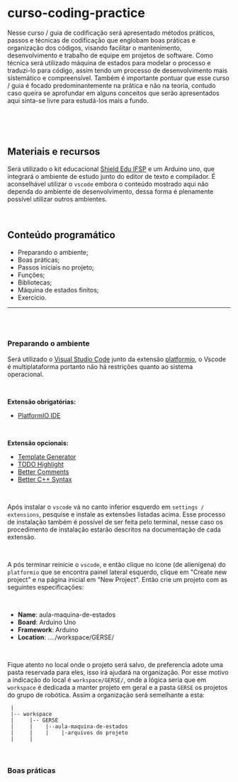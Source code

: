 # **curso-coding-practice**

Nesse curso / guia de codificação será apresentado métodos práticos, passos e técnicas de codificação que englobam boas práticas e organização dos códigos, visando facilitar o mantenimento, desenvolvimento e trabalho de equipe em projetos de software. Como técnica será utilizado máquina de estados para modelar o processo e traduzi-lo para código, assim tendo um processo de desenvolvimento mais sistemático e compreensível. Também é importante pontuar  que esse curso / guia é focado predominantemente na prática e não na teoria, contudo caso queira se aprofundar em alguns conceitos que serão apresentados aqui sinta-se livre para estudá-los mais a fundo.

<br>
<br>
<br>

## **Materiais e recursos**

Será utilizado o kit educacional [Shield Edu IFSP](https://github.com/gerse-ifsp-campus-guarulhos/ShieldEdu-IFSP) e um Arduino uno, que integrará o ambiente de estudo junto do editor de texto e compilador. É aconselhável utilizar o `vscode`  embora o conteúdo mostrado aqui não dependa do ambiente de desenvolvimento, dessa forma é plenamente possível utilizar outros ambientes.

<br>

## **Conteúdo programático**
 * Preparando o ambiente;
 * Boas práticas;
 * Passos iniciais no projeto;
 * Funções;
 * Bibliotecas;
 * Máquina de estados finitos;
 * Exercício.

<hr><br><br>


### **Preparando o ambiente**

Será utilizado o [Visual Studio Code](https://code.visualstudio.com/) junto da extensão [platformio](https://platformio.org/platformio-ide), o Vscode é multiplataforma portanto não há restrições quanto ao sistema operacional.

<br>

**Extensão obrigatórias:**
 * [PlatformIO IDE](https://marketplace.visualstudio.com/items?itemName=platformio.platformio-ide)

<br>

**Extensão opcionais:**
 * [Template Generator](https://platformio.org/platformio-ide)
 * [TODO Highlight](https://marketplace.visualstudio.com/items?itemName=wayou.vscode-todo-highlight)
 * [Better Comments](https://marketplace.visualstudio.com/items?itemName=aaron-bond.better-comments)
 * [Better C++ Syntax](https://marketplace.visualstudio.com/items?itemName=jeff-hykin.better-cpp-syntax)

<br>

Após instalar o `vscode` vá no canto inferior esquerdo em `settings / extensions`, pesquise e instale as extensões listadas acima. Esse processo de instalação também é possível de ser feita pelo terminal, nesse caso os procedimento de instalação estarão descritos na documentação de cada extensão.

<br>

A pós terminar reinicie o `vscode`, e então clique no ícone (de alienígena) do `platformio` que se encontra painel lateral esquerdo, clique em "Create new project" e na página inicial em "New Project". Então crie um projeto com as seguintes especificações:

<br>

 * **Name**: aula-maquina-de-estados
 * **Board**: Arduino Uno
 * **Framework**: Arduino
 * **Location**: ..../workspace/GERSE/

<br>

Fique atento no local onde o projeto será salvo, de preferencia adote uma pasta reservada para eles, isso irá ajudará na organização. Por esse motivo a indicação do local é `workspace/GERSE/`, onde a lógica seria que em `workspace` é dedicada a manter projeto em geral e a pasta `GERSE` os projetos do grupo de robótica. Assim a organização será semelhante a esta:


```
 |
 |-- workspace
 |     |-- GERSE
 |     |    |--aula-maquina-de-estados
 |     |    |    |-arquivos do projeto
 |     |

```

<br>

### **Boas práticas**
